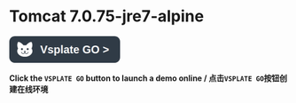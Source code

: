 # Tomcat 7.0.75-jre7-alpine

<a href="https://www.vsplate.com/?docker-compose=https://github.com/vsplate/dcenvs/tomcat/7.0.75-jre7-alpine"><img alt="VSPLATE GO" src="https://raw.githubusercontent.com/vsplate/images/master/vsgo_btn.png" width="200px"></a>

**Click the `VSPLATE GO` button to launch a demo online / 点击`VSPLATE GO`按钮创建在线环境**